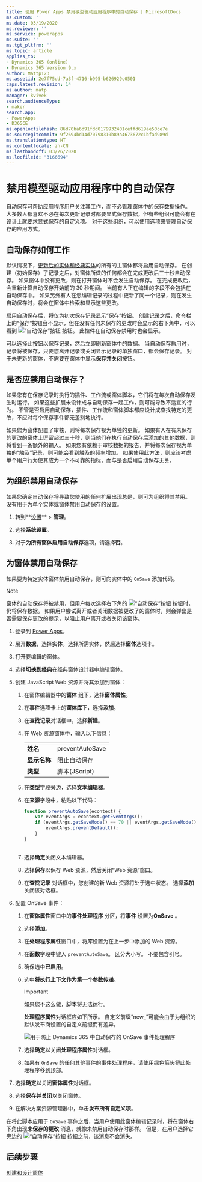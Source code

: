```yaml
---
title: 使用 Power Apps 禁用模型驱动应用程序中的自动保存 | MicrosoftDocs
ms.custom: ''
ms.date: 03/19/2020
ms.reviewer: ''
ms.service: powerapps
ms.suite: ''
ms.tgt_pltfrm: ''
ms.topic: article
applies_to:
- Dynamics 365 (online)
- Dynamics 365 Version 9.x
author: Mattp123
ms.assetid: 2e7f75dd-7a3f-4716-b995-b626929c0501
caps.latest.revision: 14
ms.author: matp
manager: kvivek
search.audienceType:
- maker
search.app:
- PowerApps
- D365CE
ms.openlocfilehash: 86d70ba6d91fdd0179932401ceffd619ae50ce7e
ms.sourcegitcommit: 9f2694bd14d70798310b89a4673672c1bfad989d
ms.translationtype: HT
ms.contentlocale: zh-CN
ms.lasthandoff: 03/26/2020
ms.locfileid: "3166694"
---
```

# <a name="disable-auto-save-in-a-model-driven-app"></a>禁用模型驱动应用程序中的自动保存

自动保存可帮助应用程序用户关注其工作，而不必管理窗体中的保存数据操作。 大多数人都喜欢不必在每次更新记录时都要显式保存数据，但有些组织可能会有在设计上就要求显式保存的自定义项。 对于这些组织，可以使用选项来管理自动保存的应用方式。  
  
<a name="BKMK_HowAutoSaveWorks"></a>   

## <a name="how-auto-save-works"></a>自动保存如何工作  
 默认情况下，[更新后的实体和经典实体](create-design-forms.md#updated-versus-classic-entities)的所有的主窗体都将启用自动保存。 在创建（初始保存）了记录之后，对窗体所做的任何都会在完成更改后三十秒自动保存。 如果窗体中没有更改，则在打开窗体时不会发生自动保存。 在完成更改后，会重新计算自动保存开始前的 30 秒期间。 当前有人正在编辑的字段不会包括在自动保存中。 如果另外有人在您编辑记录的过程中更新了同一个记录，则在发生自动保存时，将会在窗体中检索和显示这些更改。  
  
 启用自动保存后，将仅为初次保存记录显示“保存”按钮。 创建记录之后，命令栏上的“保存”按钮会不显示，但在没有任何未保存的更改时会显示的右下角中，可以看到 ![“自动保存”按钮](media/auto-save-icon.png "自动保存按钮") 按钮。 此控件在自动保存禁用时也会显示。  
  
 可以选择此按钮以保存记录，然后立即刷新窗体中的数据。 当自动保存启用时，记录将被保存，只要您离开记录或关闭显示记录的单独窗口，都会保存记录。 对于未更新的窗体，不需要在窗体中显示**保存并关闭**按钮。  
  
<a name="BKMK_AutoSave"></a>   
## <a name="should-you-disable-auto-save"></a>是否应禁用自动保存？  
 如果您有在保存记录时执行的插件、工作流或窗体脚本，它们将在每次自动保存发生时运行。 如果这些扩展未设计成与自动保存一起工作，则可能导致不适宜的行为。 不管是否启用自动保存，插件、工作流和窗体脚本都应设计成查找特定的更改，不应对每个保存事件都无差别地执行。  
  
 如果您为窗体配置了审核，则将每次保存视为单独的更新。 如果有人在有未保存的更改的窗体上逗留超过三十秒，则当他们在执行自动保存后添加的其他数据，则将看到一条额外的输入。 如果您有依赖于审核数据的报告，并将每次保存视为单独的“触及”记录，则可能会看到触及的频率增加。 如果使用此方法，则应该考虑单个用户行为使其成为一个不可靠的指标，而与是否启用自动保存无关。  
  
<a name="BKMK_DisableAutoSaveOrg"></a>   
## <a name="disable-auto-save-for-the-organization"></a>为组织禁用自动保存  
 如果您确定自动保存将导致您使用的任何扩展出现总是，则可为组织将其禁用。 没有用于为单个实体或窗体禁用自动保存的设置。  
  
1. 转到**[设置](advanced-navigation.md#settings)** > **管理**。  
  
2.  选择**系统设置**。  
  
3.  对于**为所有窗体启用自动保存**选项，请选择**否**。  
  
<a name="BKMK_DisalbleAutoSaveForm"></a>   
## <a name="disable-auto-save-for-a-form"></a>为窗体禁用自动保存  
 如果要为特定实体窗体禁用自动保存，则可向实体中的 `OnSave` 添加代码。  
  
> [!NOTE]
>  窗体的自动保存将被禁用，但用户每次选择右下角的 ![“自动保存”按钮](media/auto-save-icon.png "自动保存按钮") 按钮时，仍将保存数据。 如果用户尝试离开或者关闭数据被更改了的窗体时，则会弹出是否需要保存更改的提示，以阻止用户离开或者关闭该窗体。  
  
1.  登录到 [Power Apps](https://make.powerapps.com/?utm_source=padocs&utm_medium=linkinadoc&utm_campaign=referralsfromdoc)。  

2.  展开**数据**，选择**实体**，选择所需实体，然后选择**窗体**选项卡。  
  
3.  打开要编辑的窗体。

4.  选择**切换到经典**在经典窗体设计器中编辑窗体。
  
5.  创建 JavaScript Web 资源并将其添加到窗体：  
  
    1.  在窗体编辑器中的**窗体** 组下，选择**窗体属性**。  
  
    2.  在**事件**选项卡上的**窗体库**下，选择**添加**。  
  
    3.  在**查找记录**对话框中，选择**新建**。  
  
    4.  在 Web 资源窗体中，输入以下信息：  
  
        |||  
        |-|-|  
        |**姓名**|preventAutoSave|  
        |**显示名称**|阻止自动保存|  
        |**类型**|脚本(JScript)|  
  
    5.  在**类型**字段旁边，选择**文本编辑器**。  
  
    6.  在**来源**字段中，粘贴以下代码：  
  
        ```javascript  
        function preventAutoSave(econtext) {  
            var eventArgs = econtext.getEventArgs();  
            if (eventArgs.getSaveMode() == 70 || eventArgs.getSaveMode() == 2) {  
                eventArgs.preventDefault();  
            }  
        }  
  
        ```  
  
    7.  选择**确定**关闭文本编辑器。  
  
    8.  选择**保存**以保存 Web 资源，然后关闭“Web 资源”窗口。  
  
    9. 在**查找记录** 对话框中，您创建的新 Web 资源将处于选中状态。 选择**添加**关闭该对话框。  
  
6.  配置 OnSave 事件：  
  
    1.  在**窗体属性**窗口中的**事件处理程序** 分区，将**事件** 设置为**OnSave** 。  
  
    2.  选择**添加**。  
  
    3.  在**处理程序属性**窗口中，将**库**设置为在上一步中添加的 Web 资源。  
  
    4.  在**函数**字段中键入 `preventAutoSave`。 区分大小写。 不要包含引号。  
  
    5.  确保选中**已启用**。  
  
    6.  选中**将执行上下文作为第一个参数传递**。  
  
        > [!IMPORTANT]
        >  如果您不这么做，脚本将无法运行。  
  
         **处理程序属性**对话框应如下所示。 自定义前缀“new_”可能会由于为组织的默认发布商设置的自定义前缀而有差异。  
  
         ![用于防止 Dynamics 365 中自动保存的 OnSave 事件处理程序](media/prevent-auto-save-script.png "用于防止 Dynamics 365 中自动保存的 OnSave 事件处理程序")  
  
    7.  选择**确定**以关闭**处理程序属性**对话框。  
  
    8.  如果有 `OnSave` 的任何其他事件的事件处理程序，请使用绿色箭头将此处理程序移到顶部。  
  
7. 选择**确定**以关闭**窗体属性**对话框。  
  
8. 选择**保存并关闭**以关闭窗体。  
  
9. 在解决方案资源管理器中，单击**发布所有自定义项**。  
  
 在将此脚本应用于 `OnSave` 事件之后，当用户使用此窗体编辑记录时，将在窗体右下角出现**未保存的更改** 消息，就像未禁用自动保存时那样。 但是，在用户选择它旁边的 ![“自动保存”按钮](media/auto-save-icon.png "自动保存按钮") 按钮之前，该消息不会消失。  
  
## <a name="next-steps"></a>后续步骤  
 [创建和设计窗体](create-design-forms.md)      

 
